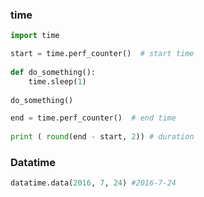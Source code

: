 
### time
``` python
import time

start = time.perf_counter()  # start time
 
def do_something():  
    time.sleep(1)  
  
do_something()  

end = time.perf_counter()  # end time
  
print ( round(end - start, 2)) # duration
```

### Datatime

```Python
datatime.data(2016, 7, 24) #2016-7-24 
```